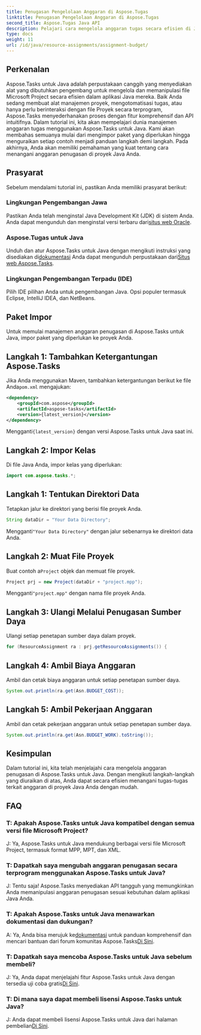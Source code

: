 ```yaml
---
title: Penugasan Pengelolaan Anggaran di Aspose.Tugas
linktitle: Penugasan Pengelolaan Anggaran di Aspose.Tugas
second_title: Aspose.Tugas Java API
description: Pelajari cara mengelola anggaran tugas secara efisien di Java menggunakan Aspose.Tasks, pustaka canggih untuk manipulasi file Microsoft Project.
type: docs
weight: 11
url: /id/java/resource-assignments/assignment-budget/
---
```

## Perkenalan
Aspose.Tasks untuk Java adalah perpustakaan canggih yang menyediakan alat yang dibutuhkan pengembang untuk mengelola dan memanipulasi file Microsoft Project secara efisien dalam aplikasi Java mereka. Baik Anda sedang membuat alat manajemen proyek, mengotomatisasi tugas, atau hanya perlu berinteraksi dengan file Proyek secara terprogram, Aspose.Tasks menyederhanakan proses dengan fitur komprehensif dan API intuitifnya.
Dalam tutorial ini, kita akan mempelajari dunia manajemen anggaran tugas menggunakan Aspose.Tasks untuk Java. Kami akan membahas semuanya mulai dari mengimpor paket yang diperlukan hingga menguraikan setiap contoh menjadi panduan langkah demi langkah. Pada akhirnya, Anda akan memiliki pemahaman yang kuat tentang cara menangani anggaran penugasan di proyek Java Anda.
## Prasyarat
Sebelum mendalami tutorial ini, pastikan Anda memiliki prasyarat berikut:
### Lingkungan Pengembangan Jawa
 Pastikan Anda telah menginstal Java Development Kit (JDK) di sistem Anda. Anda dapat mengunduh dan menginstal versi terbaru dari[situs web Oracle](https://www.oracle.com/java/technologies/javase-jdk11-downloads.html).
### Aspose.Tugas untuk Java
 Unduh dan atur Aspose.Tasks untuk Java dengan mengikuti instruksi yang disediakan di[dokumentasi](https://reference.aspose.com/tasks/java/) Anda dapat mengunduh perpustakaan dari[Situs web Aspose.Tasks](https://releases.aspose.com/tasks/java/).
### Lingkungan Pengembangan Terpadu (IDE)
Pilih IDE pilihan Anda untuk pengembangan Java. Opsi populer termasuk Eclipse, IntelliJ IDEA, dan NetBeans.
## Paket Impor
Untuk memulai manajemen anggaran penugasan di Aspose.Tasks untuk Java, impor paket yang diperlukan ke proyek Anda.
## Langkah 1: Tambahkan Ketergantungan Aspose.Tasks
 Jika Anda menggunakan Maven, tambahkan ketergantungan berikut ke file Anda`pom.xml` mengajukan:
```xml
<dependency>
    <groupId>com.aspose</groupId>
    <artifactId>aspose-tasks</artifactId>
    <version>{latest_version}</version>
</dependency>
```
 Mengganti`{latest_version}` dengan versi Aspose.Tasks untuk Java saat ini.
## Langkah 2: Impor Kelas
Di file Java Anda, impor kelas yang diperlukan:
```java
import com.aspose.tasks.*;
```

## Langkah 1: Tentukan Direktori Data
Tetapkan jalur ke direktori yang berisi file proyek Anda.
```java
String dataDir = "Your Data Directory";
```
 Mengganti`"Your Data Directory"` dengan jalur sebenarnya ke direktori data Anda.
## Langkah 2: Muat File Proyek
 Buat contoh a`Project` objek dan memuat file proyek.
```java
Project prj = new Project(dataDir + "project.mpp");
```
 Mengganti`"project.mpp"` dengan nama file proyek Anda.
## Langkah 3: Ulangi Melalui Penugasan Sumber Daya
Ulangi setiap penetapan sumber daya dalam proyek.
```java
for (ResourceAssignment ra : prj.getResourceAssignments()) {
```
## Langkah 4: Ambil Biaya Anggaran
Ambil dan cetak biaya anggaran untuk setiap penetapan sumber daya.
```java
System.out.println(ra.get(Asn.BUDGET_COST));
```
## Langkah 5: Ambil Pekerjaan Anggaran
Ambil dan cetak pekerjaan anggaran untuk setiap penetapan sumber daya.
```java
System.out.println(ra.get(Asn.BUDGET_WORK).toString());
```
## Kesimpulan
Dalam tutorial ini, kita telah menjelajahi cara mengelola anggaran penugasan di Aspose.Tasks untuk Java. Dengan mengikuti langkah-langkah yang diuraikan di atas, Anda dapat secara efisien menangani tugas-tugas terkait anggaran di proyek Java Anda dengan mudah.
## FAQ
### T: Apakah Aspose.Tasks untuk Java kompatibel dengan semua versi file Microsoft Project?
J: Ya, Aspose.Tasks untuk Java mendukung berbagai versi file Microsoft Project, termasuk format MPP, MPT, dan XML.
### T: Dapatkah saya mengubah anggaran penugasan secara terprogram menggunakan Aspose.Tasks untuk Java?
J: Tentu saja! Aspose.Tasks menyediakan API tangguh yang memungkinkan Anda memanipulasi anggaran penugasan sesuai kebutuhan dalam aplikasi Java Anda.
### T: Apakah Aspose.Tasks untuk Java menawarkan dokumentasi dan dukungan?
 A: Ya, Anda bisa merujuk ke[dokumentasi](https://reference.aspose.com/tasks/java/) untuk panduan komprehensif dan mencari bantuan dari forum komunitas Aspose.Tasks[Di Sini](https://forum.aspose.com/c/tasks/15).
### T: Dapatkah saya mencoba Aspose.Tasks untuk Java sebelum membeli?
 J: Ya, Anda dapat menjelajahi fitur Aspose.Tasks untuk Java dengan tersedia uji coba gratis[Di Sini](https://releases.aspose.com/).
### T: Di mana saya dapat membeli lisensi Aspose.Tasks untuk Java?
 J: Anda dapat membeli lisensi Aspose.Tasks untuk Java dari halaman pembelian[Di Sini](https://purchase.aspose.com/buy).